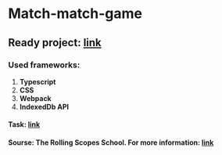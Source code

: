 # Match-match-game

## Ready project: [link](https://balzamova.github.io/match-match-game/)

### Used frameworks: </br>
1. **Typescript**
2. **CSS**
3. **Webpack**
4. **IndexedDb API**

#### Task: [link](https://github.com/rolling-scopes-school/tasks/blob/master/tasks/match-match-game.md)

#### Sourse: The Rolling Scopes School. For more information: [link](https://rs.school/js/)

